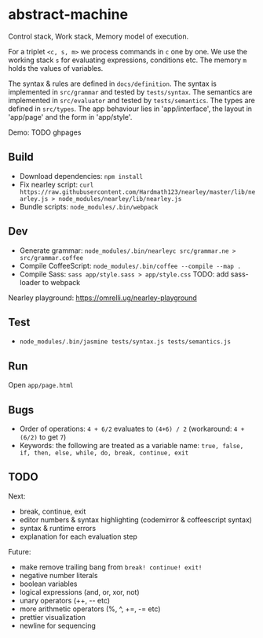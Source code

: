 # abstract-machine

Control stack, Work stack, Memory model of execution.

For a triplet `<c, s, m>` we process commands in `c` one by one.
We use the working stack `s` for evaluating expressions, conditions etc.
The memory `m` holds the values of variables.


The syntax & rules are defined in `docs/definition`.
The syntax is implemented in `src/grammar` and tested by `tests/syntax`.
The semantics are implemented in `src/evaluator` and tested by `tests/semantics`.
The types are defined in `src/types`.
The app behaviour lies in 'app/interface', the layout in 'app/page' and the form in 'app/style'.

Demo: TODO ghpages


## Build
- Download dependencies: `npm install`
- Fix nearley script: `curl https://raw.githubusercontent.com/Hardmath123/nearley/master/lib/nearley.js > node_modules/nearley/lib/nearley.js`
- Bundle scripts: `node_modules/.bin/webpack`


## Dev
- Generate grammar: `node_modules/.bin/nearleyc src/grammar.ne > src/grammar.coffee`
- Compile CoffeeScript: `node_modules/.bin/coffee --compile --map .`
- Compile Sass: `sass app/style.sass > app/style.css` TODO: add sass-loader to webpack

Nearley playground: https://omrelli.ug/nearley-playground


## Test
- `node_modules/.bin/jasmine tests/syntax.js tests/semantics.js`


## Run
Open `app/page.html`


## Bugs
- Order of operations: `4 + 6/2` evaluates to `(4+6) / 2` (workaround: `4 + (6/2)` to get `7`)
- Keywords: the following are treated as a variable name: `true, false, if, then, else, while, do, break, continue, exit`


## TODO
Next:
- break, continue, exit
- editor numbers & syntax highlighting (codemirror & coffeescript syntax)
- syntax & runtime errors
- explanation for each evaluation step


Future:
- make remove trailing bang from `break! continue! exit!`
- negative number literals
- boolean variables
- logical expressions (and, or, xor, not)
- unary operators (++, -- etc)
- more arithmetic operators (%, ^, +=, -= etc)
- prettier visualization
- newline for sequencing
